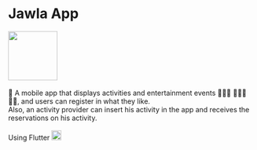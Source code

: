# Jawla App

<div align="left">
  <img height="100" src="https://e.top4top.io/p_2731f4mq71.png"  />
</div>
<br>
📱 A mobile app that displays activities and entertainment events 🚴🏻‍♂️ 🏄🏻‍♂️ 🧗🏻, and users can register in what they like.
<br>
Also, an activity provider can insert his activity in the app and receives the reservations on his activity.
<br><br>
<div align="left"> Using Flutter 
  <img src="https://cdn.jsdelivr.net/gh/devicons/devicon/icons/flutter/flutter-original.svg" height="20" alt="flutter logo"  />
</div>

